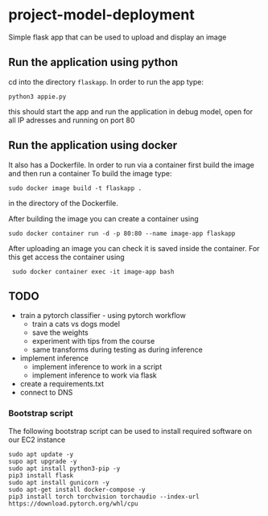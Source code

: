 # project-model-deployment

Simple flask app that can be used to upload and display an image

## Run the application using python

cd into the directory `flaskapp`. In order to run the app type:

`python3 appie.py`

this should start the app and run the application in debug model, open for all IP adresses and running on port 80

## Run the application using docker

It also has a Dockerfile. In order to run via a container first build the image and then run a container
To build the image type:

`sudo docker image build -t flaskapp .`

in the directory of the Dockerfile.

After building the image you can create a container using

`sudo docker container run -d -p 80:80 --name image-app flaskapp`

After uploading an image you can check it is saved inside the container. For this get access the container using

` sudo docker container exec -it image-app bash`

## TODO
- train a pytorch classifier - using pytorch workflow
  - train a cats vs dogs model
  - save the weights
  - experiment with tips from the course
  - same transforms during testing as during inference
- implement inference
  - implement inference to work in a script
  - implement inference to work via flask
- create a requirements.txt
- connect to DNS

### Bootstrap script

The following bootstrap script can be used to install required software on our EC2 instance

```#!/bin/bash
sudo apt update -y
supo apt upgrade -y
sudo apt install python3-pip -y
pip3 install flask
sudo apt install gunicorn -y
sudo apt-get install docker-compose -y
pip3 install torch torchvision torchaudio --index-url https://download.pytorch.org/whl/cpu


